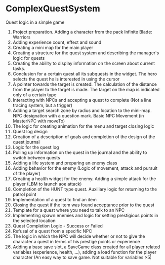 # ComplexQuestSystem
Quest logic in a simple game

1. Project preparation. Adding a character from the pack Infinite Blade: Warriors
2. Adding experience count, effect and sound
3. Сreating a mini map for the main player
4. Creating a structure for the quest system and describing the manager's logic for quests
5. Сreating the ability to display information on the screen about current tasks.
6. Conclusion for a certain quest all its subquests in the widget. The hero selects the quest he is interested in using the cursor
7. A pointer towards the target is created. The calculation of the distance from the player to the target is made. The target on the map is indicated only of a certain type
8. Interacting with NPCs and accepting a quest to complete (Not a line tracing system, but a trigger)
9. Adding a target search zone by radius and location to the mini-map. NPC designation with a question mark. Basic NPC Movement (in MasterNPC with moveTo)
10. The logic for creating animation for the menu and target closing logic
11. Quest log design
12. Creation of a description of goals and completion of the design of the quest journal
13. Logic for the quest log
14. Pulling up information on the quest in the journal and the ability to switch between quests
15. Adding a life system and preparing an enemy class
16. Adding behavior for the enemy (Logic of movement, attack and pursuit of the player)
17. Creating a health widget for the enemy. Adding a simple attack for the player (LBM to launch aoe attack)
18. Completion of the HUNT type quest. Auxiliary logic for returning to the patrol point
19. Implementation of a quest to find an item
20. Сlosing the quest if the item was found acceptance prior to the quest
21. Template for a quest where you need to talk to an NPC
22. Implementing spawn enemies and logic for setting prestigious points in the selected location
23. Quest Completion Logic - Success or Failed
24. Refusal of a quest from a specific NPC
25. The logic in which the NPC will decide whether or not to give the character a quest in terms of his prestige points or experience
26. Adding a base save slot, a SaveGame class created for all player related variables (experience, health, ...), adding a load function for the player character (An easy way to save game. Not suitable for variables >5)
